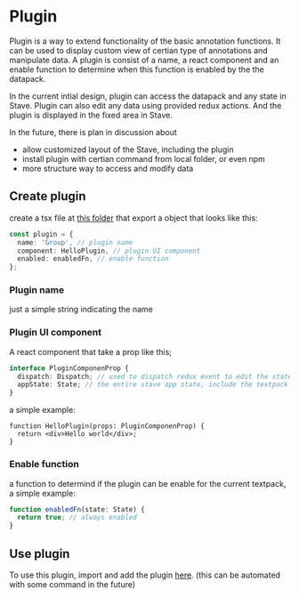 # Plugin

Plugin is a way to extend functionality of the basic annotation functions. It can be used to display custom view of certian type of annotations and manipulate data. A plugin is consist of a name, a react component and an enable function to determine when this function is enabled by the the datapack.

In the current intial design, plugin can access the datapack and any state in Stave. Plugin can also edit any data using provided redux actions. And the plugin is displayed in the fixed area in Stave.

In the future, there is plan in discussion about

- allow customized layout of the Stave, including the plugin
- install plugin with certian command from local folder, or even npm
- more structure way to access and modify data

## Create plugin

create a tsx file at [this folder](https://github.com/asyml/stave/tree/master/src/plugins) that export a object that looks like this:

```ts
const plugin = {
  name: 'Group', // plugin name
  component: HelloPlugin, // plugin UI component
  enabled: enabledFn, // enable function
};
```

### Plugin name

just a simple string indicating the name

### Plugin UI component

A react component that take a prop like this;

```ts
interface PluginComponenProp {
  dispatch: Dispatch; // used to dispatch redux event to edit the state
  appState: State; // the entire stave app state, include the textpack and ontology
}
```

a simple example:

```tsx
function HelloPlugin(props: PluginComponenProp) {
  return <div>Hello world</div>;
}
```

### Enable function

a function to determind if the plugin can be enable for the current textpack, a simple example:

```ts
function enabledFn(state: State) {
  return true; // always enabled
}
```

## Use plugin

To use this plugin, import and add the plugin [here](https://github.com/asyml/stave/blob/76a44bdf1b53ee6dbbb4a1547cc9c8e4b56ffc0b/src/app/App.tsx#L70). (this can be automated with some command in the future)

